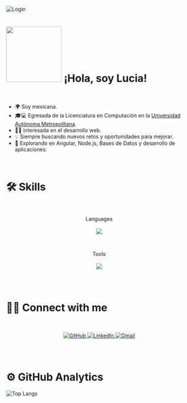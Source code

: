 
<!--
**Diose03/Diose03** is a ✨ _special_ ✨ repository because its `README.md` (this file) appears on your GitHub profile.-->
![Login](https://github.com/Diose03/Diose03/blob/main/Login1.gif)


<h1 align="left""><img src="https://media4.giphy.com/media/v1.Y2lkPTc5MGI3NjExM3I3cTA0eW55bHg2YXUxY2YzZTU3ZDNmcjI1ZWRvcW83ZWp5Mnp3aiZlcD12MV9pbnRlcm5hbF9naWZfYnlfaWQmY3Q9cw/DTJTvfcz9gRMe3i2pV/giphy.gif" width="150px"><b> ¡Hola, soy Lucia! </b></h1>
<!--img align="right" width=150px alt="Unicorn" src="https://img1.picmix.com/output/stamp/normal/7/9/9/5/2335997_2f709.gif"/-->

<br>

- 🌍 Soy mexicana.
-  🎓💻 Egresada de la Licenciatura en Computación en la <a href="https://www.uam.mx/unidad_iztapalapa.html">Universidad Autónoma Metropolitana</a>.  
- 👨‍💻 Interesada en el desarrollo web.
  <!--img align="right" width=150px alt="Unicorn" src="https://media3.giphy.com/media/v1.Y2lkPTc5MGI3NjExMWdmZGNkZmt6cXV0NWUwazM1c25sd3ZqZzIyZGVrbjM3YW9hbzNudiZlcD12MV9pbnRlcm5hbF9naWZfYnlfaWQmY3Q9dHM/p7h0Fsn0RKgLDQRZsK/giphy.gif"/-->
- 💡 Siempre buscando nuevos retos y oportunidades para mejorar.
- 🚀 Explorando en Angular, Node.js, Bases de Datos y desarrollo de aplicaciones.
<br><br><br>


# 🛠️ Skills

<br>
<div>
<p align="center">
   Languages
  <br><br>
  <a href="https://skillicons.dev">
    <img src="https://skillicons.dev/icons?i=java,py,js,html,css" />
  </a>
</p>
</div>

<br>
<div>
  
<p align="center">
  Tools
  <br><br>
  <a href="https://skillicons.dev">
    <img src="https://skillicons.dev/icons?i=angular,mysql,bootstrap,figma,codepen,eclipse,git,github,vscode,idea" />
  </a>
</p>
</div>

<br><br>

# 🤝🏻 Connect with me
<br>
<p align="center">
  <a href="https://github.com/Diose03" target="_blank">
    <img src="https://skillicons.dev/icons?i=github" alt="GitHub"/>
  </a>
  <a href="https://www.linkedin.com/in/lucia-villa-figueroa-a103b333a" target="_blank">
    <img src="https://skillicons.dev/icons?i=linkedin" alt="LinkedIn"/>
  </a>
  <a href="mailto:ldvf03@gmail.com" target="_blank">
    <img src="https://skillicons.dev/icons?i=gmail" alt="Gmail" />
  </a>
</p>

</div>

<br><br>

# ⚙️  GitHub Analytics
![Top Langs](https://github-readme-stats.vercel.app/api/top-langs/?username=Diose03&theme=material-palenight&layout=compact)

